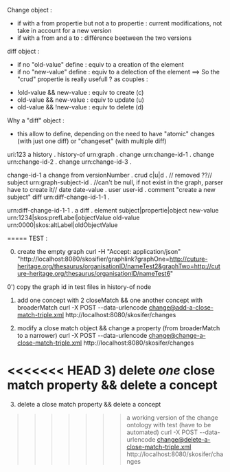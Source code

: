 
Change object : 
- if with a from propertie but not a to propertie : current modifications, not take in account for a new version
- if with a from and a to : différence beetween the two versions

diff object :
- if no "old-value" define : equiv to a creation of the element
- if no "new-value" define : equiv to a delection of the element
==> So the "crud" propertie is really usefull ? as couples :
* !old-value && new-value : equiv to create (c)
* old-value && new-value : equiv to update (u)
* old-value && !new-value : equiv to delete (d)

Why a "diff" object : 
- this allow to define, depending on the need to have "atomic" changes (with just one diff) or "changeset" (with multiple diff)

uri:123
	a history .
	history-of urn:graph .
	change urn:change-id-1 .
	change urn:change-id-2 .
	change urn:change-id-3 .

change-id-1
	a change
	from versionNumber .
	crud c|u|d . // removed ??//
	subject urn:graph-subject-id . //can't be null, if not exist in the graph, parser have to create it//
	date date-value .
	user user-id .
	comment "create a new subject"
	diff urn:diff-change-id-1-1 .

urn:diff-change-id-1-1 .
	a diff .
	element subject|propertie|object
	new-value urn:1234|skos:prefLabel|objectValue
	old-value urn:0000|skos:altLabel|oldObjectValue


===== TEST  :

0) create the empty graph
curl -H "Accept: application/json" "http://localhost:8080/skosifier/graphlink?graphOne=http://cuture-heritage.org/thesaurus/organisationID/nameTest2&graphTwo=http://cuture-heritage.org/thesaurus/organisationID/nameTest6"

0') copy the graph id in test files in history-of node

1) add one concept with 2 closeMatch && one another concept with broaderMatch
curl -X POST --data-urlencode change@add-a-close-match-triple.xml http://localhost:8080/skosifer/changes

2) modify a close match object && change a property (from broaderMatch to a narrower)
curl -X POST --data-urlencode change@change-a-close-match-triple.xml http://localhost:8080/skosifer/changes

<<<<<<< HEAD
3) delete *one* close match property && delete a concept
=======
3) delete a close match property && delete a concept
>>>>>>> a working version of the change ontology with test (have to be automated)
curl -X POST --data-urlencode change@delete-a-close-match-triple.xml http://localhost:8080/skosifer/changes
